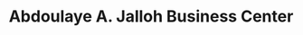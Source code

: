 ---
title: "Abdoulaye A. Jalloh Business Center"
url: /zwedru/abdoulaye-a-jalloh-business-center/
shop: Lebensmittel
---